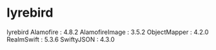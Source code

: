 # lyrebird
lyrebird
Alamofire : 4.8.2
AlamofireImage : 3.5.2
ObjectMapper : 4.2.0
RealmSwift : 5.3.6
SwiftyJSON : 4.3.0
